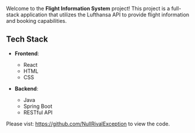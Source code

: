 Welcome to the **Flight Information System** project! This project is a full-stack application that utilizes the Lufthansa API to provide flight information and booking capabilities.

## Tech Stack

- **Frontend**:
  - React
  - HTML
  - CSS
    
- **Backend**:
  - Java
  - Spring Boot
  - RESTful API

Please vist: https://github.com/NullRivalException to view the code.

